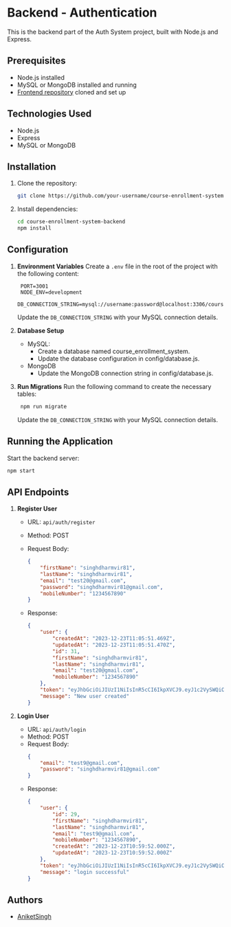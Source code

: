 # Backend - Authentication

This is the backend part of the Auth System project, built with Node.js and Express.

## Prerequisites

-   Node.js installed
-   MySQL or MongoDB installed and running
-   [Frontend repository](#) cloned and set up

## Technologies Used

-   Node.js
-   Express
-   MySQL or MongoDB

## Installation

1. Clone the repository:

    ```bash
    git clone https://github.com/your-username/course-enrollment-system-backend.git
    ```

1. Install dependencies:

    ```bash
    cd course-enrollment-system-backend
    npm install
    ```

## Configuration

1. **Environment Variables**
   Create a `.env` file in the root of the project with the following content:

    ```env
     PORT=3001
     NODE_ENV=development
     DB_CONNECTION_STRING=mysql://username:password@localhost:3306/course_enrollment_system
    ```

    Update the `DB_CONNECTION_STRING` with your MySQL connection details.

1. **Database Setup**

    - MySQL:
        - Create a database named course_enrollment_system.
        - Update the database configuration in config/database.js.
    - MongoDB
        - Update the MongoDB connection string in config/database.js.

1. **Run Migrations**
   Run the following command to create the necessary tables:

    ```bash
     npm run migrate
    ```

    Update the `DB_CONNECTION_STRING` with your MySQL connection details.

## Running the Application

Start the backend server:

```bash
npm start
```

## API Endpoints

1. **Register User**

    - URL: `api/auth/register`
    - Method: POST

    - Request Body:

        ```json
        {
        	"firstName": "singhdharmvir81",
        	"lastName": "singhdharmvir81",
        	"email": "test20@gmail.com",
        	"password": "singhdharmvir81@gmail.com",
        	"mobileNumber": "1234567890"
        }
        ```

    - Response:
        ```json
        {
        	"user": {
        		"createdAt": "2023-12-23T11:05:51.469Z",
        		"updatedAt": "2023-12-23T11:05:51.470Z",
        		"id": 31,
        		"firstName": "singhdharmvir81",
        		"lastName": "singhdharmvir81",
        		"email": "test20@gmail.com",
        		"mobileNumber": "1234567890"
        	},
        	"token": "eyJhbGciOiJIUzI1NiIsInR5cCI6IkpXVCJ9.eyJ1c2VySWQiOjMxLCJpYXQiOjE3MDMzMjk1NTEsImV4cCI6MTcwMzMzMzE1MX0.qA0vwDwfPcShbW3yEYVmbDgSBnOcAdm1g5FnJeurcuw",
        	"message": "New user created"
        }
        ```

1. **Login User**
    - URL: `api/auth/login`
    - Method: POST
    - Request Body:
        ```json
        {
        	"email": "test9@gmail.com",
        	"password": "singhdharmvir81@gmail.com"
        }
        ```
    - Response:
        ```json
        {
        	"user": {
        		"id": 29,
        		"firstName": "singhdharmvir81",
        		"lastName": "singhdharmvir81",
        		"email": "test9@gmail.com",
        		"mobileNumber": "1234567890",
        		"createdAt": "2023-12-23T10:59:52.000Z",
        		"updatedAt": "2023-12-23T10:59:52.000Z"
        	},
        	"token": "eyJhbGciOiJIUzI1NiIsInR5cCI6IkpXVCJ9.eyJ1c2VySWQiOjI5LCJpYXQiOjE3MDMzMjk1MDcsImV4cCI6MTcwMzMzMzEwN30.FWbo1nzBK0HuT4_KrM8vcAnqgWTrUTNMRcQJ01RYzwI",
        	"message": "login successful"
        }
        ```

## Authors

-   [AniketSingh](https://github.com/Aniket-git-hub/)
